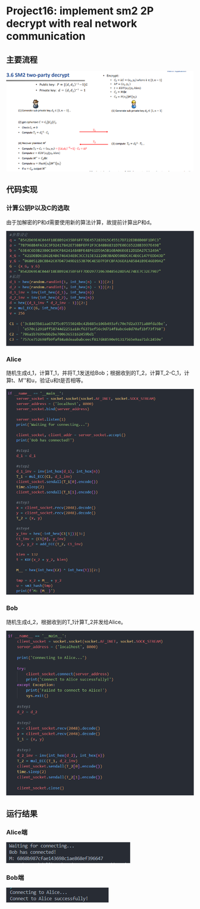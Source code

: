 # Project16: implement sm2 2P decrypt with real network communication

## 主要流程

![Alt text](1.png)

## 代码实现

### 计算公钥P以及C的选取

由于加解密的P和d需要使用新的算法计算，故提前计算出P和d。

![Alt text](4.png)

### Alice

随机生成d_1，计算T_1，并将T_1发送给Bob；根据收到的T_2，计算T_2-C_1，计算t、M''和u，验证u和t是否相等。

![Alt text](2.png)

### Bob

随机生成d_2，根据收到的T_1计算T_2并发给Alice。

![Alt text](3.png)

## 运行结果

### Alice端

![Alt text](5.png)

### Bob端

![Alt text](6.png)
